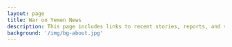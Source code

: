 ```yaml
---
layout: page
title: War on Yemen News
description: This page includes links to recent stories, reports, and statistics for the ongoing war on Yemen
background: '/img/bg-about.jpg'
---
```


